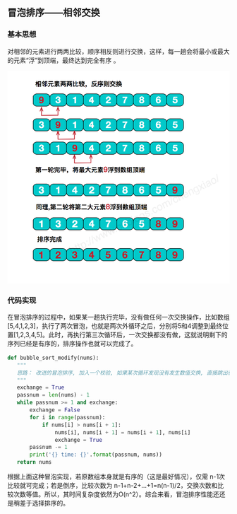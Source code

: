 ## 冒泡排序——相邻交换

### 基本思想

对相邻的元素进行两两比较，顺序相反则进行交换，这样，每一趟会将最小或最大的元素“浮”到顶端，最终达到完全有序 。

![](..\image\冒泡排序.png) 

### 代码实现

在冒泡排序的过程中，如果某一趟执行完毕，没有做任何一次交换操作，比如数组[5,4,1,2,3]，执行了两次冒泡，也就是两次外循环之后，分别将5和4调整到最终位置[1,2,3,4,5]。此时，再执行第三次循环后，一次交换都没有做，这就说明剩下的序列已经是有序的，排序操作也就可以完成了。

 ```python
def bubble_sort_modify(nums):
    """
    思路： 改进的冒泡排序, 加入一个校验, 如果某次循环发现没有发生数值交换, 直接跳出循环
    """
    exchange = True
    passnum = len(nums) - 1
    while passnum >= 1 and exchange:
        exchange = False
        for i in range(passnum):
            if nums[i] > nums[i + 1]:
                nums[i], nums[i + 1] = nums[i + 1], nums[i]
                exchange = True
        passnum -= 1
        print('{} time: {}'.format(passnum, nums))
    return nums
 ```

根据上面这种冒泡实现，若原数组本身就是有序的（这是最好情况），仅需 n-1次比较就可完成；若是倒序，比较次数为 n-1+n-2+...+1=n(n-1)/2，交换次数和比较次数等值。所以，其时间复杂度依然为O(n^2）。综合来看，冒泡排序性能还还是稍差于选择排序的。